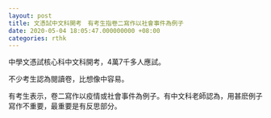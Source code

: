 ```yaml
---
layout: post
title: 文憑試中文科開考　有考生指卷二寫作以社會事件為例子
date: 2020-05-04 18:05:47.000000000 +08:00
categories: rthk
---
```


中學文憑試核心科中文科開考，4萬7千多人應試。

不少考生認為閱讀卷，比想像中容易。

有考生表示，卷二寫作以疫情或社會事件為例子。有中文科老師認為，用甚麽例子寫作不重要，最重要是有反思部分。
